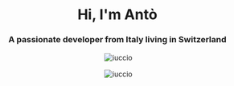 <h1 align="center">Hi, I'm Antò</h1>
<h3 align="center">A passionate developer from Italy living in Switzerland</h3>

<p align="center">&nbsp;<img align="center" src="https://github-readme-stats.vercel.app/api?username=iuccio&show_icons=true&locale=en" alt="iuccio" /></p>

<p align="center">&nbsp;<img align="center" src="https://github-readme-stats.vercel.app/api/top-langs/?username=iuccio&layout=compact" alt="iuccio" /></p>

